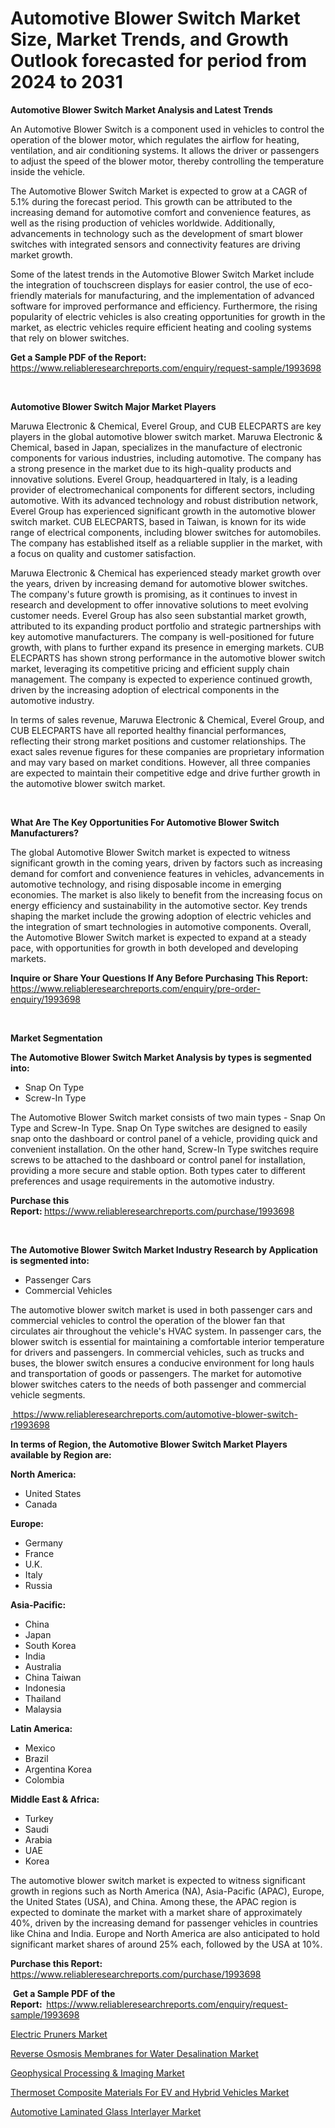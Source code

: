 <p><h1>Automotive Blower Switch Market Size, Market Trends, and Growth Outlook forecasted for period from 2024 to 2031</h1></p><p><strong>Automotive Blower Switch Market Analysis and Latest Trends</strong></p>
<p><p>An Automotive Blower Switch is a component used in vehicles to control the operation of the blower motor, which regulates the airflow for heating, ventilation, and air conditioning systems. It allows the driver or passengers to adjust the speed of the blower motor, thereby controlling the temperature inside the vehicle.</p><p>The Automotive Blower Switch Market is expected to grow at a CAGR of 5.1% during the forecast period. This growth can be attributed to the increasing demand for automotive comfort and convenience features, as well as the rising production of vehicles worldwide. Additionally, advancements in technology such as the development of smart blower switches with integrated sensors and connectivity features are driving market growth.</p><p>Some of the latest trends in the Automotive Blower Switch Market include the integration of touchscreen displays for easier control, the use of eco-friendly materials for manufacturing, and the implementation of advanced software for improved performance and efficiency. Furthermore, the rising popularity of electric vehicles is also creating opportunities for growth in the market, as electric vehicles require efficient heating and cooling systems that rely on blower switches.</p></p>
<p><strong>Get a Sample PDF of the Report:&nbsp;</strong> <a href="https://www.reliableresearchreports.com/enquiry/request-sample/1993698">https://www.reliableresearchreports.com/enquiry/request-sample/1993698</a></p>
<p>&nbsp;</p>
<p><strong>Automotive Blower Switch Major Market Players</strong></p>
<p><p>Maruwa Electronic & Chemical, Everel Group, and CUB ELECPARTS are key players in the global automotive blower switch market. Maruwa Electronic & Chemical, based in Japan, specializes in the manufacture of electronic components for various industries, including automotive. The company has a strong presence in the market due to its high-quality products and innovative solutions. Everel Group, headquartered in Italy, is a leading provider of electromechanical components for different sectors, including automotive. With its advanced technology and robust distribution network, Everel Group has experienced significant growth in the automotive blower switch market. CUB ELECPARTS, based in Taiwan, is known for its wide range of electrical components, including blower switches for automobiles. The company has established itself as a reliable supplier in the market, with a focus on quality and customer satisfaction.</p><p>Maruwa Electronic & Chemical has experienced steady market growth over the years, driven by increasing demand for automotive blower switches. The company's future growth is promising, as it continues to invest in research and development to offer innovative solutions to meet evolving customer needs. Everel Group has also seen substantial market growth, attributed to its expanding product portfolio and strategic partnerships with key automotive manufacturers. The company is well-positioned for future growth, with plans to further expand its presence in emerging markets. CUB ELECPARTS has shown strong performance in the automotive blower switch market, leveraging its competitive pricing and efficient supply chain management. The company is expected to experience continued growth, driven by the increasing adoption of electrical components in the automotive industry.</p><p>In terms of sales revenue, Maruwa Electronic & Chemical, Everel Group, and CUB ELECPARTS have all reported healthy financial performances, reflecting their strong market positions and customer relationships. The exact sales revenue figures for these companies are proprietary information and may vary based on market conditions. However, all three companies are expected to maintain their competitive edge and drive further growth in the automotive blower switch market.</p></p>
<p>&nbsp;</p>
<p><strong>What Are The Key Opportunities For Automotive Blower Switch Manufacturers?</strong></p>
<p><p>The global Automotive Blower Switch market is expected to witness significant growth in the coming years, driven by factors such as increasing demand for comfort and convenience features in vehicles, advancements in automotive technology, and rising disposable income in emerging economies. The market is also likely to benefit from the increasing focus on energy efficiency and sustainability in the automotive sector. Key trends shaping the market include the growing adoption of electric vehicles and the integration of smart technologies in automotive components. Overall, the Automotive Blower Switch market is expected to expand at a steady pace, with opportunities for growth in both developed and developing markets.</p></p>
<p><strong>Inquire or Share Your Questions If Any Before Purchasing This Report:</strong> <a href="https://www.reliableresearchreports.com/enquiry/pre-order-enquiry/1993698">https://www.reliableresearchreports.com/enquiry/pre-order-enquiry/1993698</a></p>
<p>&nbsp;</p>
<p><strong>Market Segmentation</strong></p>
<p><strong>The Automotive Blower Switch Market Analysis by types is segmented into:</strong></p>
<p><ul><li>Snap On Type</li><li>Screw-In Type</li></ul></p>
<p><p>The Automotive Blower Switch market consists of two main types - Snap On Type and Screw-In Type. Snap On Type switches are designed to easily snap onto the dashboard or control panel of a vehicle, providing quick and convenient installation. On the other hand, Screw-In Type switches require screws to be attached to the dashboard or control panel for installation, providing a more secure and stable option. Both types cater to different preferences and usage requirements in the automotive industry.</p></p>
<p><strong>Purchase this Report:&nbsp;</strong><a href="https://www.reliableresearchreports.com/purchase/1993698">https://www.reliableresearchreports.com/purchase/1993698</a></p>
<p>&nbsp;</p>
<p><strong>The Automotive Blower Switch Market Industry Research by Application is segmented into:</strong></p>
<p><ul><li>Passenger Cars</li><li>Commercial Vehicles</li></ul></p>
<p><p>The automotive blower switch market is used in both passenger cars and commercial vehicles to control the operation of the blower fan that circulates air throughout the vehicle's HVAC system. In passenger cars, the blower switch is essential for maintaining a comfortable interior temperature for drivers and passengers. In commercial vehicles, such as trucks and buses, the blower switch ensures a conducive environment for long hauls and transportation of goods or passengers. The market for automotive blower switches caters to the needs of both passenger and commercial vehicle segments.</p></p>
<p><a href="https://www.reliableresearchreports.com/automotive-blower-switch-r1993698">&nbsp;https://www.reliableresearchreports.com/automotive-blower-switch-r1993698</a></p>
<p><strong>In terms of Region, the Automotive Blower Switch Market Players available by Region are:</strong></p>
<p>
    <p> <strong> North America: </strong>
        <ul>
            <li>United States</li>
            <li>Canada</li>
        </ul>
        </p> 
    <p> <strong> Europe: </strong>
        <ul>
            <li>Germany</li>
            <li>France</li>
            <li>U.K.</li>
            <li>Italy</li>
            <li>Russia</li>
        </ul>
        </p> 
    <p> <strong> Asia-Pacific: </strong>
        <ul>
            <li>China</li>
            <li>Japan</li>
            <li>South Korea</li>
            <li>India</li>
            <li>Australia</li>
            <li>China Taiwan</li>
            <li>Indonesia</li>
            <li>Thailand</li>
            <li>Malaysia</li>
        </ul>
        </p> 
    <p> <strong> Latin America: </strong>
        <ul>
            <li>Mexico</li>
            <li>Brazil</li>
            <li>Argentina Korea</li>
            <li>Colombia</li>
        </ul>
        </p> 
    <p> <strong> Middle East & Africa: </strong>
        <ul>
            <li>Turkey</li>
            <li>Saudi</li>
            <li>Arabia</li>
            <li>UAE</li>
            <li>Korea</li>
        </ul>
    </p>
    </p>
<p><p>The automotive blower switch market is expected to witness significant growth in regions such as North America (NA), Asia-Pacific (APAC), Europe, the United States (USA), and China. Among these, the APAC region is expected to dominate the market with a market share of approximately 40%, driven by the increasing demand for passenger vehicles in countries like China and India. Europe and North America are also anticipated to hold significant market shares of around 25% each, followed by the USA at 10%.</p></p>
<p><strong>Purchase this Report: </strong><a href="https://www.reliableresearchreports.com/purchase/1993698">https://www.reliableresearchreports.com/purchase/1993698</a></p>
<p>&nbsp;<strong>Get a Sample PDF of the Report:&nbsp;&nbsp;</strong><a href="https://www.reliableresearchreports.com/enquiry/request-sample/1993698">https://www.reliableresearchreports.com/enquiry/request-sample/1993698</a></p>
<p><strong></strong></p>
<p><p><a href="https://github.com/haleemasakdiya1/Market-Research-Report-List-1/blob/main/electric-pruners-market.md">Electric Pruners Market</a></p><p><a href="https://github.com/yazulaeha/Market-Research-Report-List-1/blob/main/reverse-osmosis-membranes-for-water-desalination-market.md">Reverse Osmosis Membranes for Water Desalination Market</a></p><p><a href="https://medium.com/@ruth.gibson8095/global-geophysical-processing-imaging-market-by-product-type-by-application-by-region-and-fe8556c8c079">Geophysical Processing & Imaging Market</a></p><p><a href="https://issuu.com/reportprime-2/docs/thermoset-composite-materials-for-ev-and-hybrid-ve">Thermoset Composite Materials For EV and Hybrid Vehicles Market</a></p><p><a href="https://issuu.com/reportprime-2/docs/automotive-laminated-glass-interlayer-market-size-">Automotive Laminated Glass Interlayer Market</a></p></p>